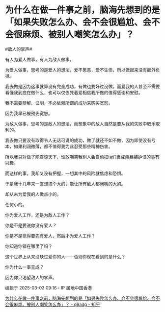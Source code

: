 # 为什么在做一件事之前，脑海先想到的是「如果失败怎么办、会不会很尴尬、会不会很麻烦、被别人嘲笑怎么办」？

#敌人的掌声#

有人为爱人做事，有人为敌人做事。

为爱人做事，思考的是爱人的想法，爱不思恶，爱不生债，所以做起来没有额外负担。

我去做是因为这事就算没有完全成功，有做也要好过没做。而爱我的人甚至不需要看懂我到底在做什么，也可以仅仅凭着爱相信我所做的值得感谢和安慰。

我不需要辩解、证明，不必依赖所谓的成功来购买宽恕。

因为我早已被预先宽恕。




为敌人做事，思考的是敌人的想法，而想象中的敌人自然是要从我的失败中取乐取利的。

我去做只要没有取得令人无话可说的成功，做了就还不如不做，因为即使没有亏本，如果利润微薄，都不值得我为此忍受那些精神伤害。

所以我只对做了能震惊天下、谁敢嘲笑我别人会自动把ta们当成羡慕嫉妒恨的事有兴趣。

而这样的事，我却又没有把握，一想其中的风险就焦虑和恐惧。

于是我十几年来一直想搞个大的，能让所有敌人都闭嘴的大的。

却从未为爱我的人做点小的。

任何小的。




你为爱人工作，还是为敌人工作？

你是不是要说你没有爱人？

你是不是觉得要先有爱人，然后才为爱人工作？

你知道你错在哪里了吗？

这个世界上从来没缺过爱你的人——否则你现在看到的是什么？




你为什么一事无成？

因为你只渴望敌人的掌声。

编辑于 2025-03-03 09:16・IP 属地中国香港

[为什么在做一件事之前，脑海先想到的是「如果失败怎么办、会不会很尴尬、会不会很麻烦、被别人嘲笑怎么办」？ - q9adg - 知乎](https://www.zhihu.com/question/936226915/answer/114756819635)